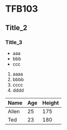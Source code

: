 # TFB103
## Title_2
### Title_3
- aaa
- bbb
- ccc
1. aaaa
2. bbbb
3. cccc
4. dddd

Name|Age|Height
----|---|------
Allen|25|175
Ted|23|180
